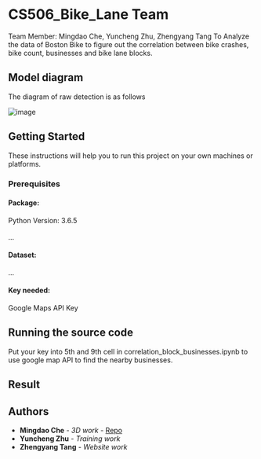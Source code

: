 # CS506_Bike_Lane Team
Team Member: Mingdao Che, Yuncheng Zhu, Zhengyang Tang
To Analyze the data of Boston Bike to figure out the correlation between bike crashes, bike count, businesses and bike lane blocks.

## Model diagram

The diagram of raw detection is as follows

![image](...) 


## Getting Started

These instructions will help you to run this project on your own machines or platforms.

### Prerequisites

#### Package:
Python Version: 3.6.5<br>		
...<br>

#### Dataset:
...<br>

#### Key needed: 
Google Maps API Key<br>

## Running the source code

Put your key into 5th and 9th cell in correlation_block_businesses.ipynb to use google map API to find the nearby businesses.

## Result




## Authors

* **Mingdao Che** - *3D work* - [Repo](https://github.com/mdche001/)
* **Yuncheng Zhu** - *Training work* 
* **Zhengyang Tang** - *Website work*
